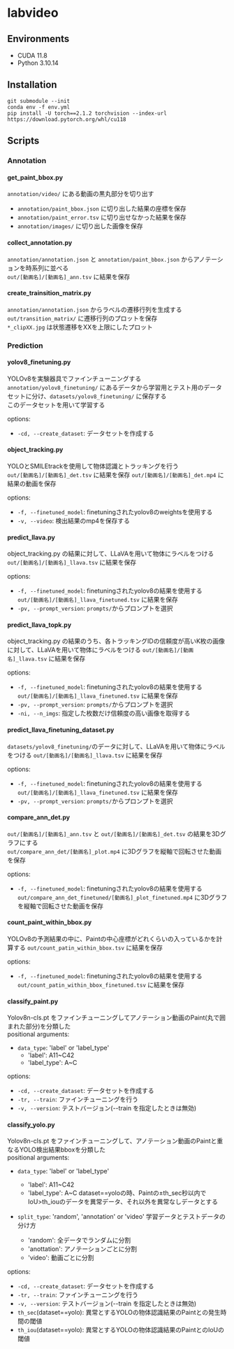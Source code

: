 # labvideo
## Environments
- CUDA 11.8
- Python 3.10.14

## Installation
```
git submodule --init
conda env -f env.yml
pip install -U torch==2.1.2 torchvision --index-url https://download.pytorch.org/whl/cu118
```


## Scripts
### Annotation
#### get_paint_bbox.py
```annotation/video/``` にある動画の黒丸部分を切り出す
- ```annotation/paint_bbox.json``` に切り出した結果の座標を保存
- ```annotation/paint_error.tsv``` に切り出せなかった結果を保存
- ```annotation/images/``` に切り出した画像を保存

#### collect_annotation.py
```annotation/annotation.json``` と ```annotation/paint_bbox.json``` からアノテーションを時系列に並べる  
```out/[動画名]/[動画名]_ann.tsv``` に結果を保存

#### create_trainsition_matrix.py
```annotation/annotation.json``` からラベルの遷移行列を生成する  
```out/transition_matrix/``` に遷移行列のプロットを保存  
```*_clipXX.jpg``` は状態遷移をXXを上限にしたプロット

### Prediction
#### yolov8_finetuning.py
YOLOv8を実験器具でファインチューニングする  
```annotation/yolov8_finetuning/``` にあるデータから学習用とテスト用のデータセットに分け、```datasets/yolov8_finetuning/``` に保存する  
このデータセットを用いて学習する  

options:
- ```-cd, --create_dataset```: データセットを作成する

#### object_tracking.py
YOLOとSMILEtrackを使用して物体認識とトラッキングを行う  
```out/[動画名]/[動画名]_det.tsv``` に結果を保存
```out/[動画名]/[動画名]_det.mp4``` に結果の動画を保存

options:
- ```-f, --finetuned_model```: finetuningされたyolov8のweightsを使用する
- ```-v, --video```: 検出結果のmp4を保存する

#### predict_llava.py
object_tracking.py の結果に対して、LLaVAを用いて物体にラベルをつける
```out/[動画名]/[動画名]_llava.tsv``` に結果を保存

options:
- ```-f, --finetuned_model```: finetuningされたyolov8の結果を使用する  
  ```out/[動画名]/[動画名]_llava_finetuned.tsv``` に結果を保存
- ```-pv, --prompt_version```: ```prompts/```からプロンプトを選択  

#### predict_llava_topk.py
object_tracking.py の結果のうち、各トラッキングIDの信頼度が高いK枚の画像に対して、LLaVAを用いて物体にラベルをつける
```out/[動画名]/[動画名]_llava.tsv``` に結果を保存

options:
- ```-f, --finetuned_model```: finetuningされたyolov8の結果を使用する  
  ```out/[動画名]/[動画名]_llava_finetuned.tsv``` に結果を保存
- ```-pv, --prompt_version```: ```prompts/```からプロンプトを選択  
- ```-ni, --n_imgs```: 指定した枚数だけ信頼度の高い画像を取得する  

#### predict_llava_finetuning_dataset.py
```datasets/yolov8_finetuning/```のデータに対して、LLaVAを用いて物体にラベルをつける
```out/[動画名]/[動画名]_llava.tsv``` に結果を保存

options:
- ```-f, --finetuned_model```: finetuningされたyolov8の結果を使用する  
  ```out/[動画名]/[動画名]_llava_finetuned.tsv``` に結果を保存
- ```-pv, --prompt_version```: ```prompts/```からプロンプトを選択  

#### compare_ann_det.py
```out/[動画名]/[動画名]_ann.tsv``` と ```out/[動画名]/[動画名]_det.tsv``` の結果を3Dグラフにする  
```out/compare_ann_det/[動画名]_plot.mp4``` に3Dグラフを縦軸で回転させた動画を保存　

options:
- ```-f, --finetuned_model```: finetuningされたyolov8の結果を使用する  
  ```out/compare_ann_det_finetuned/[動画名]_plot_finetuned.mp4``` に3Dグラフを縦軸で回転させた動画を保存　

#### count_paint_within_bbox.py
YOLOv8の予測結果の中に、Paintの中心座標がどれくらいの入っているかを計算する
```out/count_patin_within_bbox.tsv``` に結果を保存

options:
- ```-f, --finetuned_model```: finetuningされたyolov8の結果を使用する  
  ```out/count_patin_within_bbox_finetuned.tsv``` に結果を保存

#### classify_paint.py
Yolov8n-cls.pt をファインチューニングしてアノテーション動画のPaint(丸で囲まれた部分)を分類した  
positional arguments:
- ```data_type```: 'label' or 'label_type'
  - 'label': A11~C42
  - 'label_type': A~C

options:
- ```-cd, --create_dataset```: データセットを作成する
- ```-tr, --train```: ファインチューニングを行う
- ```-v, --version```: テストバージョン(--train を指定したときは無効)

#### classify_yolo.py
Yolov8n-cls.pt をファインチューニングして、アノテーション動画のPaintと重なるYOLO検出結果bboxを分類した  
positional arguments:
- ```data_type```: 'label' or 'label_type'
  - 'label': A11~C42
  - 'label_type': A~C
  dataset==yoloの時、Paintの±th_sec秒以内でIoU>th_iouのデータを異常データ、それ以外を異常なしデータとする

- ```split_type```: 'random', 'annotation' or 'video'
  学習データとテストデータの分け方
  - 'random': 全データでランダムに分割
  - 'anottation': アノテーションごとに分割
  - 'video': 動画ごとに分割

options:
- ```-cd, --create_dataset```: データセットを作成する
- ```-tr, --train```: ファインチューニングを行う
- ```-v, --version```: テストバージョン(--train を指定したときは無効)
- ```th_sec```(dataset==yolo): 異常とするYOLOの物体認識結果のPaintとの発生時間の閾値
- ```th_iou```(dataset==yolo): 異常とするYOLOの物体認識結果のPaintとのIoUの閾値
